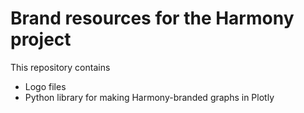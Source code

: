 # Brand resources for the Harmony project

This repository contains

* Logo files
* Python library for making Harmony-branded graphs in Plotly

